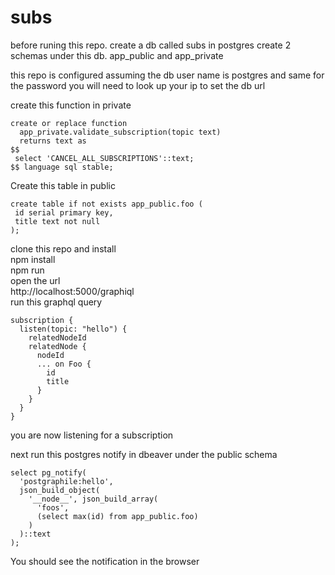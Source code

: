 # subs

before runing this repo. create a db called subs in postgres
create 2 schemas under this db. app_public and app_private

this repo is configured assuming the db user name is postgres and same for the password
you will need to look up your ip to set the db url

create this function in private

```
create or replace function
  app_private.validate_subscription(topic text)
  returns text as
$$
 select 'CANCEL_ALL_SUBSCRIPTIONS'::text;
$$ language sql stable;
```

Create this table in public

```
create table if not exists app_public.foo (
 id serial primary key,
 title text not null
);
```

clone this repo and install <br>
npm install <br>
npm run <br>
open the url <br>
http://localhost:5000/graphiql <br>
run this graphql query

```
subscription {
  listen(topic: "hello") {
    relatedNodeId
    relatedNode {
      nodeId
      ... on Foo {
        id
        title
      }
    }
  }
}
```

you are now listening for a subscription

next run this postgres notify in dbeaver under the public schema <br>

```
select pg_notify(
  'postgraphile:hello',
  json_build_object(
    '__node__', json_build_array(
      'foos',
      (select max(id) from app_public.foo)
    )
  )::text
);
```

You should see the notification in the browser
